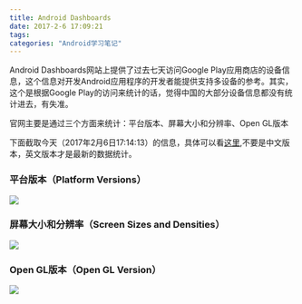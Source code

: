 ```yaml
---
title: Android Dashboards
date: 2017-2-6 17:09:21
tags:
categories: "Android学习笔记"
---
```


Android Dashboards网站上提供了过去七天访问Google Play应用商店的设备信息，这个信息对开发Android应用程序的开发者能提供支持多设备的参考。其实，这个是根据Google Play的访问来统计的话，觉得中国的大部分设备信息都没有统计进去，有失准。

官网主要是通过三个方面来统计：平台版本、屏幕大小和分辨率、Open GL版本

下面截取今天（2017年2月6日17:14:13）的信息，具体可以看[这里](https://developer.android.com/about/dashboards/index.html),不要是中文版本，英文版本才是最新的数据统计。

### 平台版本（Platform Versions）

![](/images/categories/android/android_notes/015/1.png)

### 屏幕大小和分辨率（Screen Sizes and Densities）

![](/images/categories/android/android_notes/015/2.png)

### Open GL版本（Open GL Version）

![](/images/categories/android/android_notes/015/3.png)
